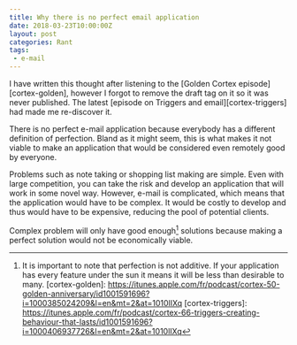 ```yaml
---
title: Why there is no perfect email application
date: 2018-03-23T10:00:00Z
layout: post
categories: Rant
tags:
 - e-mail
---
```


I have written this thought after listening to the [Golden Cortex
episode][cortex-golden], however I forgot to remove the draft tag on it so it
was never published. The latest [episode on Triggers and
email][cortex-triggers] had made me re-discover it. 

There is no perfect e-mail application because everybody has a different
definition of perfection. Bland as it might seem, this is what makes it not
viable to make an application that would be considered even remotely good by
everyone.

Problems such as note taking or shopping list making are simple. Even with
large competition, you can take the risk and develop an application that will
work in some novel way. However, e-mail is complicated, which means that the
application would have to be complex. It would be costly to develop and thus
would have to be expensive, reducing the pool of potential clients.

Complex problem will only have good enough[^perfection] solutions because
making a perfect solution would not be economically viable.

[^perfection]: It is important to note that perfection is not additive. If your application has every feature under the sun it means it will be less than desirable to many.
[cortex-golden]: https://itunes.apple.com/fr/podcast/cortex-50-golden-anniversary/id1001591696?i=1000385024209&l=en&mt=2&at=1010lIXq
[cortex-triggers]: https://itunes.apple.com/fr/podcast/cortex-66-triggers-creating-behaviour-that-lasts/id1001591696?i=1000406937726&l=en&mt=2&at=1010lIXq
